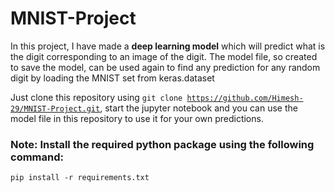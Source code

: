 # MNIST-Project

In this project, I have made a <b>deep learning model</b> which will predict what is the digit corresponding to an image of the digit.
The model file, so created to save the model, can be used again to find any prediction for any random digit by loading the MNIST set from keras.dataset

Just clone this repository using <code>git clone https://github.com/Himesh-29/MNIST-Project.git</code>, start the jupyter notebook and you can use the model file in this repository to use it for your own predictions.

### Note: Install the required python package using the following command:
```
pip install -r requirements.txt
```
